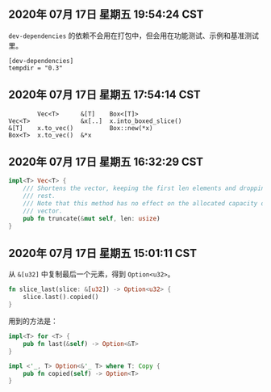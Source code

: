 ## 2020年 07月 17日 星期五 19:54:24 CST

`dev-dependencies` 的依赖不会用在打包中，但会用在功能测试、示例和基准测试里。

```
[dev-dependencies]
tempdir = "0.3"
```

## 2020年 07月 17日 星期五 17:54:14 CST

```
        Vec<T>      &[T]    Box<[T]>
Vec<T>              &x[..]  x.into_boxed_slice()
&[T]    x.to_vec()          Box::new(*x)
Box<T>  x.to_vec()  &*x
```

## 2020年 07月 17日 星期五 16:32:29 CST

```rust
impl<T> Vec<T> {
    /// Shortens the vector, keeping the first len elements and dropping the
    /// rest.
    /// Note that this method has no effect on the allocated capacity of the
    /// vector.
    pub fn truncate(&mut self, len: usize)
}
```

## 2020年 07月 17日 星期五 15:01:11 CST

从 `&[u32]` 中复制最后一个元素，得到 `Option<u32>`。

```rust
fn slice_last(slice: &[u32]) -> Option<u32> {
    slice.last().copied()
}
```

用到的方法是：

```rust
impl<T> for <T> {
    pub fn last(&self) -> Option<&T>
}

impl <'_, T> Option<&'_ T> where T: Copy {
    pub fn copied(self) -> Option<T>
}
```
